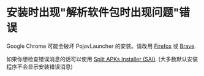 # 安装时出现"解析软件包时出现问题"错误

Google Chrome 可能会破坏 PojavLauncher 的安装。请改用 [Firefox](https://play.google.com/store/apps/details?id=org.mozilla.firefox) 或 [Brave](https://play.google.com/store/apps/details?id=com.brave.browser).

如果你想检查错误消息的话可以使用 [Split APKs Installer (SAI)](https://github.com/Aefyr/SAI). (大多数默认安装程序不会显示安装错误消息)
